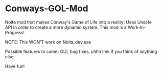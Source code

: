# Conways-GOL-Mod
Noita mod that makes Conway's Game of Life into a reality!
Uses Unsafe API in order to create a more dynamic system.
This mod is a Work-In-Progress!

NOTE: This WON'T work on Noita_dev.exe

Possible features to come: GUI, bug fixes, uhhh lmk if you think of anything else.

Have fun!

